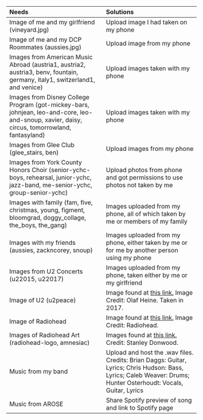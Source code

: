 | Needs | Solutions |
| :--- | :--- |
| Image of me and my girlfriend (vineyard.jpg) | Upload image I had taken on my phone |
| Image of me and my DCP Roommates (aussies.jpg) | Upload image from my phone |
| Images from American Music Abroad (austria1, austria2, austria3, benv, fountain, germany, italy1, switzerland1, and venice) | Upload images taken with my phone |
| Images from Disney College Program (got-mickey-bars, johnjean, leo-and-core, leo-and-snoup, xavier, daisy, circus, tomorrowland, fantasyland) | Upload images taken with my phone |
| Images from Glee Club (glee_stairs, ben) | Upload images from my phone |
| Images from York County Honors Choir (senior-ychc-boys, rehearsal, junior-ychc, jazz-band, me-senior-ychc, group-senior-ychc) | Upload photos from phone and got permissions to use photos not taken by me |
| Images with family (fam, five, christmas, young, figment, bloomgrad, doggy_collage, the_boys, the_gang) | Images uploaded from my phone, all of which taken by me or members of my family |
| Images with my friends (aussies, zackncorey, snoup) | Images uploaded from my phone, either taken by me or for me by another person using my phone |
| Images from U2 Concerts (u22015, u22017) | Images uploaded from my phone, taken either by me or my girlfriend |
| Image of U2 (u2peace) | Image found at [this link.](https://www.billboard.com/articles/news/9427058/u2-donate-live-music-covid19) Image Credit: Olaf Heine. Taken in 2017. |
| Image of Radiohead | Image found at [this link.](https://www.irishtimes.com/culture/music/everything-in-a-new-place-the-art-of-reimagining-radiohead-1.3854621) Image Credit: Radiohead. |
| Images of Radiohead Art (radiohead-logo, amnesiac) | Images found at [this link.](https://www.radiohead.com/library/) Credit: Stanley Donwood. |
| Music from my band | Upload and host the .wav files. Credits: Brian Daggs: Guitar, Lyrics; Chris Hudson: Bass, Lyrics; Caleb Weaver: Drums; Hunter Osterhoudt: Vocals, Guitar, Lyrics |
| Music from AROSE | Share Spotify preview of song and link to Spotify page |
